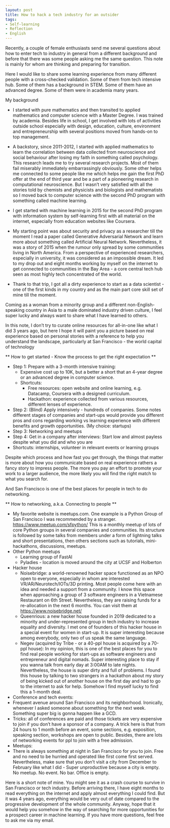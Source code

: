 ```yaml
---
layout: post
title: How to hack a tech industry for an outsider
tags:
- Self-learning
- Reflection
- English
---
```

Recently, a couple of female enthusiasts send me several questions about how to enter tech to industry in general from a different background and before that there was some people asking me the same question. This note is mainly for whom are thinking and preparing for transition.

Here I would like to share some learning experience from many different people with a cross-checked validation. Some of them from tech intensive hub. Some of them has a background in STEM. Some of them have an advanced degree. Some of them were in academia many years.

My background

* I started with pure mathematics and then transited to applied mathematics and computer science with a Master Degree. I was trained by academia. Besides life in school, I get involved with lots of activities outside school especially with design, education, culture, environment and entrepreneurship with several positions moved from hands-on to top management.

* A backstory, since 2011-2012, I started with applied mathematics to learn the correlation between data collected from neuroscience and social behaviour after losing my faith in something called psychology. This research leads me to try several research projects. Most of them fail miserably immediately embarrassingly obviously. Some other helps me connected to some people like me which helps me gain the first PhD offer at the end of third year and be a part of a pioneering research in computational neuroscience. But I wasn’t very satisfied with all the stories told by chemists and physicists and biologists and mathematists so I moved back to computer science with the second PhD program with something called machine learning.

* I get started with machine learning in 2015 for the second PhD program with information system by self-learning first with all material on the internet, especially from education websites like Coursera.

* My starting point was about security and privacy as a researcher till the moment I read a paper called Generative Adversarial Network and learn more about something called Artificial Neural Network. Nevertheless, it was a story of 2015 when the rumour only spread by some communities living in North America. From a perspective of experienced researchers, especially in university, it was considered as an impossible dream. It led to my drop out and eight months working by myself on the internet to get connected to communities in the Bay Area - a core central tech hub seen as most highly tech concentrated of the world.

* Thank to that trip, I got all a dirty experience to start as a data scientist - one of the first kinds in my country and as the main part core skill set of mine till the moment.

Coming as a woman from a minority group and a different non-English-speaking country in Asia to a male dominated industry driven culture, I feel super lucky and always want to share what I have learned to others.

In this note, I don’t try to curate online resources for all-in-one like what I did 3 years ago, but here I hope it will paint you a picture based on real experience based on personal stories with a reference to help you understand the landscape, particularly at San Francisco - the world capital of technology

** How to get started - Know the process to get the right expectation **

* Step 1: Prepare with a 3-month intensive training:
  * Expensive cost up to 10K, but a better a short that an 4-year degree or an advanced degree in computer science.
  * Shortcuts:
    * Free resources: open website and online learning, e.g. Datacamp, Coursera with a designed curriculum.
    * Hackathon: experience collected from various resources, different lenses of experience.
* Step 2: (Blind) Apply intensively - hundreds of companies. Some notes different stages of companies and start-ups would provide you different pros and cons regarding working vs learning experience with different benefits and growth opportunities. (My choice: startups)
* Step 3: Networking and meetups
* Step 4: Get in a company after interviews: Start low and almost payless despite what you did and who you are
 * Shortcuts: internships, volunteer in relevant events or learning groups

 Despite which process and how fast you get through, the things that matter is more about how you communicate based on real experience rathers a fancy story to impress people. The more you pay an effort to promote your work to a larger audience, the more likely you will find the right match to what you search for.

And San Francisco is one of the best places for people in tech to do networking.

** How to networking, a.k.a. Connecting to people **

* My favorite website is meetups.com. One example is a Python Group of San Francisco I was recommended by a stranger.  https://www.meetup.com/sfpython/ This is a monthly meetup of lots of core Python groups in several companies and communities. Its structure is followed by some talks from members under a form of lightning talks and short presentations, then others sections such as tutorials, mini-hackathons, discussions, meetups.
* Other Python meetups
  * Learning group of FastAI
  * Pyladies - location is moved around the city at UCSF and Holberton
* Hacker house
  * Noisebridge: a world-renowned hacker space functioned as an NPO open to everyone, especially in whom are interested VR/AR/Neurotech/IOTs/3D printing. Most people come here with an idea and needed a support from a community. I know this space when approaching a group of 3 software engineers in a Vietnamese Restaurant on 6th Street. Nevertheless, they are raising funds for a re-allocation in the next 6 months. You can visit them at https://www.noisebridge.net/
  * Queenrious: a new hacker house founded in 2019 dedicated to a minority and under-represented group in tech industry to increase equality and diversity. I met one of founders of this hacker house in a special event for women in start-up. It is super interesting because among everybody, only two of us speak the same language.
  * Negev (acquired by Tribe - or a 40-ppl house is acquired by a 70-ppl house): In my opinion, this is one of the best places for you to find real people working for start-ups as software engineers and entrepreneur and digital nomads. Super interesting place to stay if you wanna talk from early day at 3:00AM to late nights. Nevertheless, the house is super dirty and full of problems. I found this house by talking to two strangers in a hackathon about my story of being kicked out of another house on the first day and had to go to the internet to ask for help. Somehow I find myself lucky to find this a 1-month deal.
* Conference and tech events:
 * Frequent avenue around San Francisco and its neighborhood.
Ironically, whenever I asked someone about something for the next week. Something super big is gonna happen like a GCD.
 * Tricks: all of conferences are paid and those tickets are very expensive to join if you don’t have a sponsor of a company. A trick here is that from 24 hours to 1 month before an event, some sections, e.g. exposition, speaking section, workshops are open to public. Besides, there are lots of networking events for ppl to join with a free admission.
* Meetups:
 * There is always something at night in San Francisco for you to join. Free and no need to be hurried and operated like first come first served. Nevertheless, make sure that you don’t visit a city from December to February like what I did - Super unproductive because a city is empty. No meetup. No event. No bar. Office is empty.

Here is a short note of mine. You might see it as a crash course to survive in San Francisco or tech industry. Before arriving there, I have eight months to read everything on the internet and apply almost everything I could find. But it was 4 years ago, everything would be very out of date compared to the progressive development of the whole community. Anyway, hope that it would help you somehow in the way of searching for more opportunities for a prospect career in machine learning. If you have more questions, feel free to ask me via my email.
